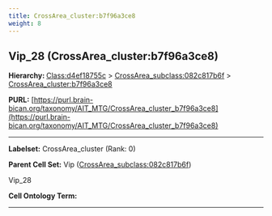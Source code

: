 ```yaml
---
title: CrossArea_cluster:b7f96a3ce8
weight: 8
---
```

## Vip_28 (CrossArea_cluster:b7f96a3ce8)
<b>Hierarchy: </b>
[Class:d4ef18755c](../Class_d4ef18755c) >
[CrossArea_subclass:082c817b6f](../CrossArea_subclass_082c817b6f) >
[CrossArea_cluster:b7f96a3ce8](../CrossArea_cluster_b7f96a3ce8)

**PURL:** [https://purl.brain-bican.org/taxonomy/AIT_MTG/CrossArea_cluster_b7f96a3ce8](https://purl.brain-bican.org/taxonomy/AIT_MTG/CrossArea_cluster_b7f96a3ce8)

---


**Labelset:** CrossArea_cluster (Rank: 0)

**Parent Cell Set:** Vip ([CrossArea_subclass:082c817b6f](../CrossArea_subclass_082c817b6f))

Vip_28


**Cell Ontology Term:** 

[MARKER GENES.]: #


---

[TRANSFERRED ANNOTATIONS.]: #


[AUTHOR ANNOTATION FIELDS.]: #

